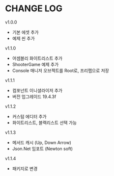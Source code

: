 # CHANGE LOG

v1.0.0
- 기본 에셋 추가
- 예제 씬 추가

v1.1.0
- 어셈블리 화이트리스트 추가
- ShooterGame 예제 추가
- Console 매니저 오브젝트를 Root로, 프리팹으로 저장

v1.1.1
- 컴포넌트 이니셜라이저 추가
- 버전 업그레이드 19.4.3f

v1.1.2
- 커스텀 에디터 추가
- 화이트리스트, 블랙리스트 선택 가능


v1.1.3
- 메서드 캐시 (Up, Down Arrow)
- Json.Net 임포트 (Newton soft)

v1.1.4
- 패키지로 변경